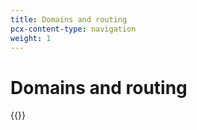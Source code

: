 ```yaml
---
title: Domains and routing
pcx-content-type: navigation
weight: 1
---
```


# Domains and routing

{{<directory-listing>}}
